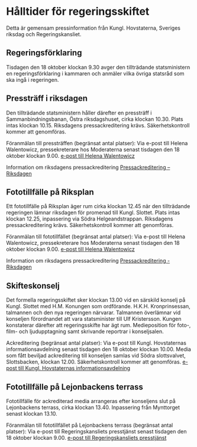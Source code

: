 # Hålltider för regeringsskiftet

Detta är gemensam pressinformation från Kungl. Hovstaterna, Sveriges riksdag och Regeringskansliet.

## Regeringsförklaring

Tisdagen den 18 oktober klockan 9.30 avger den tillträdande statsministern en regeringsförklaring i kammaren och anmäler vilka övriga statsråd som ska ingå i regeringen.

## Pressträff i riksdagen

Den tillträdande statsministern håller därefter en pressträff i Sammanbindningsbanan, Östra riksdagshuset, cirka klockan 10.30. Plats intas klockan 10.15. Riksdagens pressackreditering krävs. Säkerhetskontroll kommer att genomföras.

Föranmälan till pressträffen (begränsat antal platser): Via e-post till Helena Walentowicz, pressekreterare hos Moderaterna senast tisdagen den 18 oktober klockan 9.00. [e-post till Helena Walentowicz](mailto:helena.walentowicz@moderaterna.se)

Information om riksdagens pressackreditering [Pressackreditering – Riksdagen](https://www.riksdagen.se/sv/press/ackreditering/)

## Fototillfälle på Riksplan

Ett fototillfälle på Riksplan äger rum cirka klockan 12.45 när den tillträdande regeringen lämnar riksdagen för promenad till Kungl. Slottet. Plats intas klockan 12.25, inpassering via Södra Helgeandstrappan. Riksdagens pressackreditering krävs. Säkerhetskontroll kommer att genomföras.

Föranmälan till fototillfället (begränsat antal platser): Via e-post till Helena Walentowicz, pressekreterare hos Moderaterna senast tisdagen den 18 oktober klockan 9.00. [e-post till Helena Walentowicz](mailto:helena.walentowicz@moderaterna.se)

Information om riksdagens pressackreditering [Pressackreditering - Riksdagen](https://www.riksdagen.se/sv/press/ackreditering/)

## Skifteskonselj

Det formella regeringsskiftet sker klockan 13.00 vid en särskild konselj på Kungl. Slottet med H.M. Konungen som ordförande. H.K.H. Kronprinsessan, talmannen och den nya regeringen närvarar. Talmannen överlämnar vid konseljen förordnandet att vara statsminister till Ulf Kristersson. Kungen konstaterar därefter att regeringsskifte har ägt rum. Medieposition för foto-, film- och ljudupptagning samt skrivande reportrar i konseljsalen.

Ackreditering (begränsat antal platser): Via e-post till Kungl. Hovstaternas informationsavdelning senast tisdagen den 18 oktober klockan 10.00. Media som fått beviljad ackreditering till konseljen samlas vid Södra slottsvalvet, Slottsbacken, klockan 12.00. Säkerhetskontroll kommer att genomföras. [e-post till Kungl. Hovstaternas informationsavdelning](mailto:press@royalcourt.se)

## Fototillfälle på Lejonbackens terrass

Fototillfälle för ackrediterad media arrangeras efter konseljens slut på Lejonbackens terrass, cirka klockan 13.40. Inpassering från Mynttorget senast klockan 13.10.

Föranmälan till fototillfället på Lejonbackens terrass (begränsat antal platser): Via e-post till Regeringskansliets presstjänst senast tisdagen den 18 oktober klockan 9.00. [e-post till Regeringskansliets presstjänst](mailto:jenny.ryderstedt@regeringskansliet.se)
